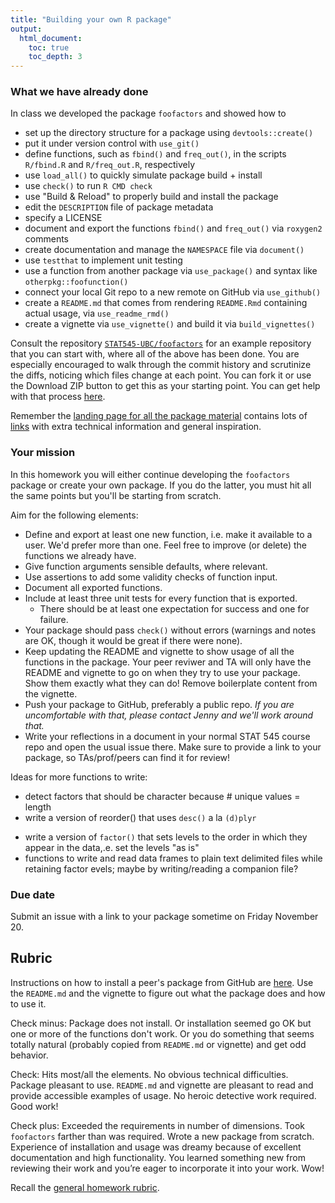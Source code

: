 ```yaml
---
title: "Building your own R package"
output:
  html_document:
    toc: true
    toc_depth: 3
---
```


### What we have already done

In class we developed the package `foofactors` and showed how to

  * set up the directory structure for a package using `devtools::create()`
  * put it under version control with `use_git()`
  * define functions, such as `fbind()` and `freq_out()`, in the scripts `R/fbind.R` and `R/freq_out.R`, respectively
  * use `load_all()` to quickly simulate package build + install
  * use `check()` to run `R CMD check`
  * use "Build & Reload" to properly build and install the package
  * edit the `DESCRIPTION` file of package metadata
  * specify a LICENSE
  * document and export the functions `fbind()` and `freq_out()` via `roxygen2` comments
  * create documentation and manage the `NAMESPACE` file via `document()`
  * use `testthat` to implement unit testing
  * use a function from another package via `use_package()` and syntax like `otherpkg::foofunction()`
  * connect your local Git repo to a new remote on GitHub via `use_github()`
  * create a `README.md` that comes from rendering `README.Rmd` containing actual usage, via `use_readme_rmd()`
  * create a vignette via `use_vignette()` and build it via `build_vignettes()`

Consult the repository [`STAT545-UBC/foofactors`](https://github.com/STAT545-UBC/foofactors) for an example repository that you can start with, where all of the above has been done. You are especially encouraged to walk through the commit history and scrutinize the diffs, noticing which files change at each point. You can fork it or use the Download ZIP button to get this as your starting point. You can get help with that process [here](hw10_package_onramp-peer-review.html).
  
Remember the [landing page for all the package material](packages00_index.html) contains lots of [links](packages00_index.html#resources) with extra technical information and general inspiration.

### Your mission

In this homework you will either continue developing the `foofactors` package or create your own package. If you do the latter, you must hit all the same points but you'll be starting from scratch.

Aim for the following elements:

  * Define and export at least one new function, i.e. make it available to a user. We'd prefer more than one. Feel free to improve (or delete) the functions we already have.
  * Give function arguments sensible defaults, where relevant.
  * Use assertions to add some validity checks of function input.
  * Document all exported functions.
  * Include at least three unit tests for every function that is exported.
    - There should be at least one expectation for success and one for failure.
  * Your package should pass `check()` without errors (warnings and notes are OK, though it would be great if there were none).
  * Keep updating the README and vignette to show usage of all the functions in the package. Your peer reviwer and TA will only have the README and vignette to go on when they try to use your package. Show them exactly what they can do! Remove boilerplate content from the vignette.
  * Push your package to GitHub, preferably a public repo. *If you are uncomfortable with that, please contact Jenny and we'll work around that.*
  * Write your reflections in a document in your normal STAT 545 course repo and open the usual issue there. Make sure to provide a link to your package, so TAs/prof/peers can find it for review!

Ideas for more functions to write:

  * detect factors that should be character because # unique values = length
  * write a version of reorder() that uses `desc()` a la `(d)plyr`
  - write a version of `factor()` that sets levels to the order in which they appear in the data,.e. set the levels "as is"
  - functions to write and read data frames to plain text delimited files while retaining factor evels; maybe by writing/reading a companion file?

### Due date

Submit an issue with a link to your package sometime on Friday November 20.

## Rubric

Instructions on how to install a peer's package from GitHub are [here](hw10_package_onramp-peer-review.html). Use the `README.md` and the vignette to figure out what the package does and how to use it.

Check minus: Package does not install. Or installation seemed go OK but one or more of the functions don't work. Or you do something that seems totally natural (probably copied from `README.md` or vignette) and get odd behavior.

Check: Hits most/all the elements. No obvious technical difficulties. Package pleasant to use. `README.md` and vignette are pleasant to read and provide accessible examples of usage. No heroic detective work required. Good work!

Check plus: Exceeded the requirements in number of dimensions. Took `foofactors` farther than was required. Wrote a new package from scratch. Experience of installation and usage was dreamy because of excellent documentation and high functionality. You learned something new from reviewing their work and you’re eager to incorporate it into your work. Wow!

Recall the [general homework rubric](http://stat545-ubc.github.io/peer-review01_marking-rubric.html).

